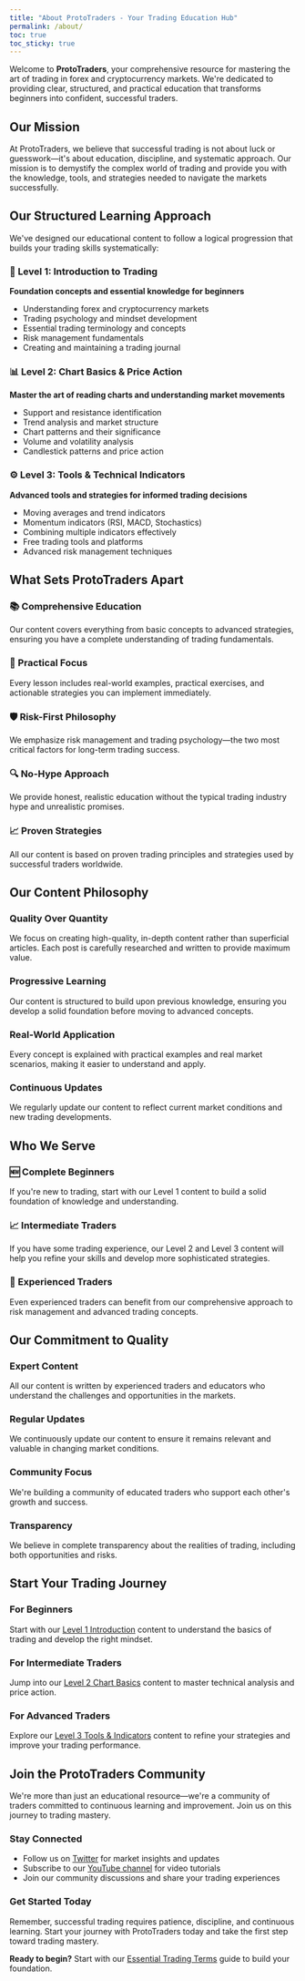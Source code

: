```yaml
---
title: "About ProtoTraders - Your Trading Education Hub"
permalink: /about/
toc: true
toc_sticky: true
---
```


Welcome to **ProtoTraders**, your comprehensive resource for mastering the art of trading in forex and cryptocurrency markets. We're dedicated to providing clear, structured, and practical education that transforms beginners into confident, successful traders.

## Our Mission

At ProtoTraders, we believe that successful trading is not about luck or guesswork—it's about education, discipline, and systematic approach. Our mission is to demystify the complex world of trading and provide you with the knowledge, tools, and strategies needed to navigate the markets successfully.

## Our Structured Learning Approach

We've designed our educational content to follow a logical progression that builds your trading skills systematically:

### 🎯 Level 1: Introduction to Trading
**Foundation concepts and essential knowledge for beginners**
- Understanding forex and cryptocurrency markets
- Trading psychology and mindset development
- Essential trading terminology and concepts
- Risk management fundamentals
- Creating and maintaining a trading journal

### 📊 Level 2: Chart Basics & Price Action
**Master the art of reading charts and understanding market movements**
- Support and resistance identification
- Trend analysis and market structure
- Chart patterns and their significance
- Volume and volatility analysis
- Candlestick patterns and price action

### ⚙️ Level 3: Tools & Technical Indicators
**Advanced tools and strategies for informed trading decisions**
- Moving averages and trend indicators
- Momentum indicators (RSI, MACD, Stochastics)
- Combining multiple indicators effectively
- Free trading tools and platforms
- Advanced risk management techniques

## What Sets ProtoTraders Apart

### 📚 Comprehensive Education
Our content covers everything from basic concepts to advanced strategies, ensuring you have a complete understanding of trading fundamentals.

### 🎯 Practical Focus
Every lesson includes real-world examples, practical exercises, and actionable strategies you can implement immediately.

### 🛡️ Risk-First Philosophy
We emphasize risk management and trading psychology—the two most critical factors for long-term trading success.

### 🔍 No-Hype Approach
We provide honest, realistic education without the typical trading industry hype and unrealistic promises.

### 📈 Proven Strategies
All our content is based on proven trading principles and strategies used by successful traders worldwide.

## Our Content Philosophy

### Quality Over Quantity
We focus on creating high-quality, in-depth content rather than superficial articles. Each post is carefully researched and written to provide maximum value.

### Progressive Learning
Our content is structured to build upon previous knowledge, ensuring you develop a solid foundation before moving to advanced concepts.

### Real-World Application
Every concept is explained with practical examples and real market scenarios, making it easier to understand and apply.

### Continuous Updates
We regularly update our content to reflect current market conditions and new trading developments.

## Who We Serve

### 🆕 Complete Beginners
If you're new to trading, start with our Level 1 content to build a solid foundation of knowledge and understanding.

### 📈 Intermediate Traders
If you have some trading experience, our Level 2 and Level 3 content will help you refine your skills and develop more sophisticated strategies.

### 🔄 Experienced Traders
Even experienced traders can benefit from our comprehensive approach to risk management and advanced trading concepts.

## Our Commitment to Quality

### Expert Content
All our content is written by experienced traders and educators who understand the challenges and opportunities in the markets.

### Regular Updates
We continuously update our content to ensure it remains relevant and valuable in changing market conditions.

### Community Focus
We're building a community of educated traders who support each other's growth and success.

### Transparency
We believe in complete transparency about the realities of trading, including both opportunities and risks.

## Start Your Trading Journey

### For Beginners
Start with our [Level 1 Introduction](/level-1-introduction/) content to understand the basics of trading and develop the right mindset.

### For Intermediate Traders
Jump into our [Level 2 Chart Basics](/level-2-chart-basics/) content to master technical analysis and price action.

### For Advanced Traders
Explore our [Level 3 Tools & Indicators](/level-3-tools/) content to refine your strategies and improve your trading performance.

## Join the ProtoTraders Community

We're more than just an educational resource—we're a community of traders committed to continuous learning and improvement. Join us on this journey to trading mastery.

### Stay Connected
- Follow us on [Twitter](https://twitter.com/prototraders) for market insights and updates
- Subscribe to our [YouTube channel](https://youtube.com/@prototraders) for video tutorials
- Join our community discussions and share your trading experiences

### Get Started Today
Remember, successful trading requires patience, discipline, and continuous learning. Start your journey with ProtoTraders today and take the first step toward trading mastery.

**Ready to begin?** Start with our [Essential Trading Terms](/essential-trading-terms/) guide to build your foundation.